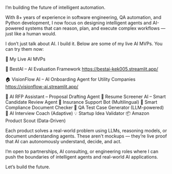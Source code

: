 I’m building the future of intelligent automation.

With 8+ years of experience in software engineering, QA automation, and Python development, I now focus on designing intelligent agents and AI-powered systems that can reason, plan, and execute complex workflows — just like a human would.

I don’t just talk about AI. I build it. Below are some of my live AI MVPs. You can try them now:

🚀 My Live AI MVPs

🧠 BestAI – AI Evaluation Framework
https://bestai-kek005.streamlit.app/

🏠 VisionFlow AI – AI Onboarding Agent for Utility Companies
https://visionflow-ai.streamlit.app/

📄 AI RFP Assistant – Proposal Drafting Agent
📌 Resume Screener AI – Smart Candidate Review Agent
💬 Insurance Support Bot (Multilingual)
📑 Smart Compliance Document Checker
🧪 QA Test Case Generator (LLM-powered)
🎤 AI Interview Coach (Adaptive)
💡 Startup Idea Validator
📦 Amazon Product Scout (Data-Driven)

Each product solves a real-world problem using LLMs, reasoning models, or document understanding agents. These aren't mockups — they’re live proof that AI can autonomously understand, decide, and act.

I’m open to partnerships, AI consulting, or engineering roles where I can push the boundaries of intelligent agents and real-world AI applications.

Let’s build the future.
